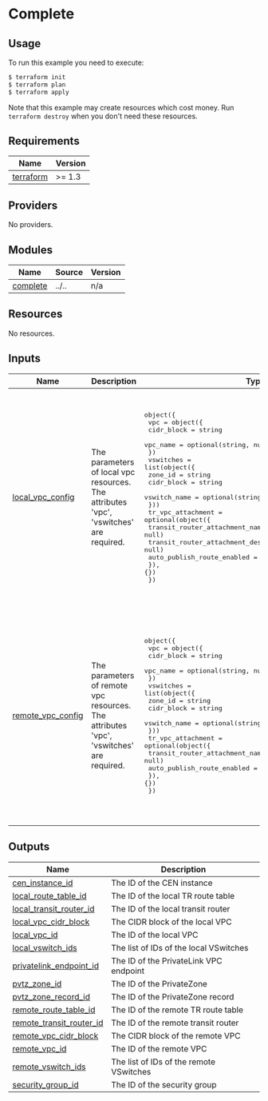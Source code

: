 
# Complete

## Usage

To run this example you need to execute:

```bash
$ terraform init
$ terraform plan
$ terraform apply
```

Note that this example may create resources which cost money. Run `terraform destroy` when you don't need these resources.

<!-- BEGIN_TF_DOCS -->
## Requirements

| Name | Version |
|------|---------|
| <a name="requirement_terraform"></a> [terraform](#requirement\_terraform) | >= 1.3 |

## Providers

No providers.

## Modules

| Name | Source | Version |
|------|--------|---------|
| <a name="module_complete"></a> [complete](#module\_complete) | ../.. | n/a |

## Resources

No resources.

## Inputs

| Name | Description | Type | Default | Required |
|------|-------------|------|---------|:--------:|
| <a name="input_local_vpc_config"></a> [local\_vpc\_config](#input\_local\_vpc\_config) | The parameters of local vpc resources. The attributes 'vpc', 'vswitches' are required. | <pre>object({<br>    vpc = object({<br>      cidr_block = string<br>      vpc_name   = optional(string, null)<br>    })<br>    vswitches = list(object({<br>      zone_id      = string<br>      cidr_block   = string<br>      vswitch_name = optional(string, null)<br>    }))<br>    tr_vpc_attachment = optional(object({<br>      transit_router_attachment_name        = optional(string, null)<br>      transit_router_attachment_description = optional(string, null)<br>      auto_publish_route_enabled            = optional(bool, true)<br>    }), {})<br>  })</pre> | <pre>{<br>  "tr_vpc_attachment": {<br>    "transit_router_attachment_description": "Transit Router Attachment for Beijing Region",<br>    "transit_router_attachment_name": "TR-Attachment-Beijing"<br>  },<br>  "vpc": {<br>    "cidr_block": "192.168.0.0/16",<br>    "vpc_name": "beijing_vpc"<br>  },<br>  "vswitches": [<br>    {<br>      "cidr_block": "192.168.1.0/24",<br>      "zone_id": "cn-beijing-g"<br>    },<br>    {<br>      "cidr_block": "192.168.2.0/24",<br>      "zone_id": "cn-beijing-i"<br>    }<br>  ]<br>}</pre> | no |
| <a name="input_remote_vpc_config"></a> [remote\_vpc\_config](#input\_remote\_vpc\_config) | The parameters of remote vpc resources. The attributes 'vpc', 'vswitches' are required. | <pre>object({<br>    vpc = object({<br>      cidr_block = string<br>      vpc_name   = optional(string, null)<br>    })<br>    vswitches = list(object({<br>      zone_id      = string<br>      cidr_block   = string<br>      vswitch_name = optional(string, null)<br>    }))<br>    tr_vpc_attachment = optional(object({<br>      transit_router_attachment_name = optional(string, null)<br>      auto_publish_route_enabled     = optional(bool, true)<br>    }), {})<br>  })</pre> | <pre>{<br>  "tr_vpc_attachment": {<br>    "transit_router_attachment_description": "Transit Router Attachment for Shanghai Region",<br>    "transit_router_attachment_name": "TR-Attachment-Shanghai"<br>  },<br>  "vpc": {<br>    "cidr_block": "10.0.0.0/16",<br>    "vpc_name": "shanghai_vpc"<br>  },<br>  "vswitches": [<br>    {<br>      "cidr_block": "10.0.1.0/24",<br>      "zone_id": "cn-shanghai-m"<br>    },<br>    {<br>      "cidr_block": "10.0.2.0/24",<br>      "zone_id": "cn-shanghai-n"<br>    }<br>  ]<br>}</pre> | no |

## Outputs

| Name | Description |
|------|-------------|
| <a name="output_cen_instance_id"></a> [cen\_instance\_id](#output\_cen\_instance\_id) | The ID of the CEN instance |
| <a name="output_local_route_table_id"></a> [local\_route\_table\_id](#output\_local\_route\_table\_id) | The ID of the local TR route table |
| <a name="output_local_transit_router_id"></a> [local\_transit\_router\_id](#output\_local\_transit\_router\_id) | The ID of the local transit router |
| <a name="output_local_vpc_cidr_block"></a> [local\_vpc\_cidr\_block](#output\_local\_vpc\_cidr\_block) | The CIDR block of the local VPC |
| <a name="output_local_vpc_id"></a> [local\_vpc\_id](#output\_local\_vpc\_id) | The ID of the local VPC |
| <a name="output_local_vswitch_ids"></a> [local\_vswitch\_ids](#output\_local\_vswitch\_ids) | The list of IDs of the local VSwitches |
| <a name="output_privatelink_endpoint_id"></a> [privatelink\_endpoint\_id](#output\_privatelink\_endpoint\_id) | The ID of the PrivateLink VPC endpoint |
| <a name="output_pvtz_zone_id"></a> [pvtz\_zone\_id](#output\_pvtz\_zone\_id) | The ID of the PrivateZone |
| <a name="output_pvtz_zone_record_id"></a> [pvtz\_zone\_record\_id](#output\_pvtz\_zone\_record\_id) | The ID of the PrivateZone record |
| <a name="output_remote_route_table_id"></a> [remote\_route\_table\_id](#output\_remote\_route\_table\_id) | The ID of the remote TR route table |
| <a name="output_remote_transit_router_id"></a> [remote\_transit\_router\_id](#output\_remote\_transit\_router\_id) | The ID of the remote transit router |
| <a name="output_remote_vpc_cidr_block"></a> [remote\_vpc\_cidr\_block](#output\_remote\_vpc\_cidr\_block) | The CIDR block of the remote VPC |
| <a name="output_remote_vpc_id"></a> [remote\_vpc\_id](#output\_remote\_vpc\_id) | The ID of the remote VPC |
| <a name="output_remote_vswitch_ids"></a> [remote\_vswitch\_ids](#output\_remote\_vswitch\_ids) | The list of IDs of the remote VSwitches |
| <a name="output_security_group_id"></a> [security\_group\_id](#output\_security\_group\_id) | The ID of the security group |
<!-- END_TF_DOCS -->